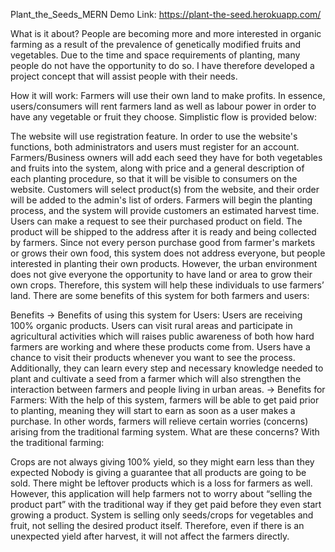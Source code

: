 Plant_the_Seeds_MERN
Demo Link: https://plant-the-seed.herokuapp.com/

What is it about?
People are becoming more and more interested in organic farming as a result of the prevalence of genetically modified fruits and vegetables. Due to the time and space requirements of planting, many people do not have the opportunity to do so. I have therefore developed a project concept that will assist people with their needs.

How it will work:
Farmers will use their own land to make profits. In essence, users/consumers will rent farmers land as well as labour power in order to have any vegetable or fruit they choose. Simplistic flow is provided below:

The website will use registration feature. In order to use the website's functions, both administrators and users must register for an account.
Farmers/Business owners will add each seed they have for both vegetables and fruits into the system, along with price and a general description of each planting procedure, so that it will be visible to consumers on the website.
Customers will select product(s) from the website, and their order will be added to the admin's list of orders.
Farmers will begin the planting process, and the system will provide customers an estimated harvest time.
Users can make a request to see their purchased product on field.
The product will be shipped to the address after it is ready and being collected by farmers.
Since not every person purchase good from farmer's markets or grows their own food, this system does not address everyone, but people interested in planting their own products. However, the urban environment does not give everyone the opportunity to have land or area to grow their own crops. Therefore, this system will help these individuals to use farmers’ land. There are some benefits of this system for both farmers and users:

Benefits
-> Benefits of using this system for Users:
Users are receiving 100% organic products.
Users can visit rural areas and participate in agricultural activities which will raises public awareness of both how hard farmers are working and where these products come from.
Users have a chance to visit their products whenever you want to see the process. Additionally, they can learn every step and necessary knowledge needed to plant and cultivate a seed from a farmer which will also strengthen the interaction between farmers and people living in urban areas.
-> Benefits for Farmers:
With the help of this system, farmers will be able to get paid prior to planting, meaning they will start to earn as soon as a user makes a purchase. In other words, farmers will relieve certain worries (concerns) arising from the traditional farming system. What are these concerns? With the traditional farming:

Crops are not always giving 100% yield, so they might earn less than they expected
Nobody is giving a guarantee that all products are going to be sold. There might be leftover products which is a loss for farmers as well. However, this application will help farmers not to worry about “selling the product part” with the traditional way if they get paid before they even start growing a product. System is selling only seeds/crops for vegetables and fruit, not selling the desired product itself. Therefore, even if there is an unexpected yield after harvest, it will not affect the farmers directly.
